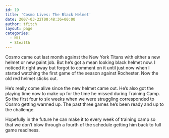 ```yaml
---
id: 19
title: 'Cosmo Lives: The Black Helmet'
date: 2007-03-22T00:48:36+00:00
author: tfitch
layout: page
categories:
  - NLL
  - Stealth
---
```

Cosmo came out last month against the New York Titans with either a new helmet or new paint job. But he&#8217;s got a mean looking black helmet now. I noticed it right away but forgot to comment on it until just now when I started watching the first game of the season against Rochester. Now the old red helmet sticks out.

He&#8217;s really come alive since the new helmet came out. He&#8217;s also got the playing time now to make up for the time he missed during Training Camp. So the first four to six weeks when we were struggling corresponded to Cosmo getting warmed up. The past three games he&#8217;s been ready and up to the challenge.

Hopefully in the future he can make it to every week of training camp so that we don&#8217;t blow through a fourth of the schedule getting him back to full game readiness.
